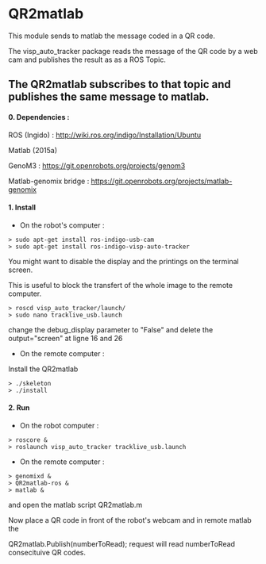 QR2matlab
========
This module sends to matlab the message coded in a QR code.

The visp_auto_tracker package reads the message of the QR code by a web cam and publishes the result as as a ROS Topic.

The QR2matlab subscribes to that topic and publishes the same message to matlab.
------------------

#### 0. Dependencies :

ROS (Ingido) : http://wiki.ros.org/indigo/Installation/Ubuntu

Matlab (2015a)

GenoM3 : https://git.openrobots.org/projects/genom3

Matlab-genomix bridge : https://git.openrobots.org/projects/matlab-genomix

#### 1. Install

- On the robot's computer :

```
> sudo apt-get install ros-indigo-usb-cam
> sudo apt-get install ros-indigo-visp-auto-tracker
```

You might want to disable the display and the printings on the terminal screen.

This is useful to block the transfert of the whole image to the remote computer.

```
> roscd visp_auto_tracker/launch/
> sudo nano tracklive_usb.launch
```

change the debug_display parameter to "False" and delete the output="screen" at ligne 16 and 26


- On the remote computer :


Install the QR2matlab

```
> ./skeleton
> ./install
```

#### 2. Run

- On the robot computer :

```
> roscore &
> roslaunch visp_auto_tracker tracklive_usb.launch
```

- On the remote computer :

```
> genomixd &
> QR2matlab-ros &
> matlab &
```

and open the matlab script QR2matlab.m


Now place a QR code in front of the robot's webcam and in remote matlab the 

QR2matlab.Publish(numberToRead); request will read numberToRead consecituive QR codes.
